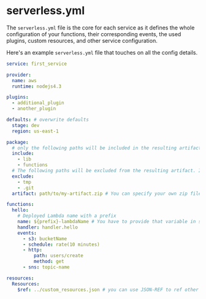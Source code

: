 # serverless.yml

The `serverless.yml` file is the core for each service as it defines the whole configuration of your functions, their
corresponding events, the used plugins, custom resources, and other service configuration.

Here's an example `serverless.yml` file that touches on all the config details.

```yml
service: first_service

provider:
  name: aws
  runtime: nodejs4.3

plugins:
  - additional_plugin
  - another_plugin

defaults: # overwrite defaults
  stage: dev
  region: us-east-1

package:
  # only the following paths will be included in the resulting artifact which will be uploaded. Without specific include everything in the current folder will be included
  include:
    - lib
    - functions
  # The following paths will be excluded from the resulting artifact. If both include and exclude are defined we first apply the include, then the exclude so files are guaranteed to be excluded
  exclude:
    - tmp
    - .git
  artifact: path/to/my-artifact.zip # You can specify your own zip file for your service. Serverless won't zip your service if this is set

functions:
  hello:
    # Deployed Lambda name with a prefix
    name: ${prefix}-lambdaName # You have to provide that variable in serverless.env.yml
    handler: handler.hello
    events:
      - s3: bucketName
      - schedule: rate(10 minutes)
      - http:
          path: users/create
          method: get
      - sns: topic-name

resources:
  Resources:
    $ref: ../custom_resources.json # you can use JSON-REF to ref other JSON files
```
